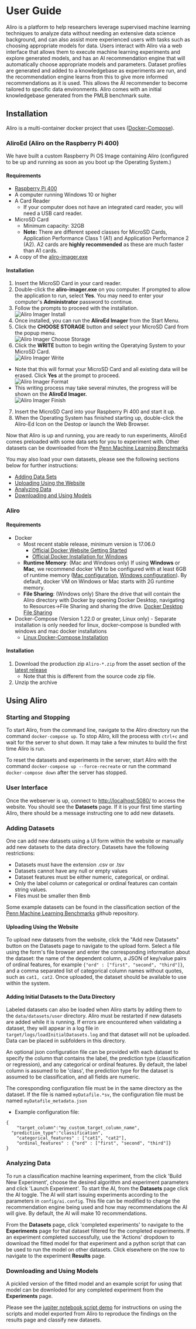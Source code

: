# User Guide

Aliro is a platform to help researchers leverage supervised machine learning techniques to analyze data without needing an extensive data science background, and can also assist more experienced users with tasks such as choosing appropriate models for data. Users interact with Aliro via a web interface that allows them to execute machine learning experiments and explore generated models, and has an AI recommendation engine that will automatically choose appropriate models and parameters. Dataset profiles are generated and added to a knowledgebase as experiments are run, and the recommendation engine learns from this to give more informed recommendations as it is used. This allows the AI recommender to become tailored to specific data environments. Aliro comes with an initial knowledgebase generated from the PMLB benchmark suite.

## Installation

Aliro is a multi-container docker project that uses ([Docker-Compose](https://docs.docker.com/compose/)).

### AliroEd (Aliro on the Raspberry Pi 400)

We have built a custom Raspberry Pi OS Image containing Aliro (configured to be up and running as soon as you boot up the Operating System.)

#### Requirements

- [Raspberry Pi 400](https://www.raspberrypi.com/products/raspberry-pi-400/)
- A computer running Windows 10 or higher
- A Card Reader
  - If your computer does not have an integrated card reader, you will need a USB card reader.
- MicroSD Card
  - Minimum capacity: 32GB
  - **Note:** There are different speed classes for MicroSD Cards, Application Performance Class 1 (A1) and Application Performance 2 (A2). A2 cards are **highly recommended** as these are much faster than A1 cards.
- A copy of the [aliro-imager.exe](http://52.35.223.86/infAndDownloadpage.html)

#### Installation

1. Insert the MicroSD Card in your card reader.
2. Double-click the **aliro-imager.exe** on you computer. If prompted to allow the application to run, select **Yes**. You may need to enter your computer's **Administrator** password to continue.
3. Follow the prompts to proceed with the installation.  
   ![Aliro Imager Install](https://raw.githubusercontent.com/EpistasisLab/Aliro/master/docs/source/_static/aliro_imager_install.png?raw=true "Aliro Imager Install")
4. Once installed, you can run the **AliroEd Imager** from the Start Menu.
5. Click the **CHOOSE STORAGE** button and select your MicroSD Card from the popup menu.  
   ![Aliro Imager Choose Storage](https://raw.githubusercontent.com/EpistasisLab/Aliro/master/docs/source/_static/aliro_imager_choose_storage.png?raw=true "Aliro Imager Choose Storage")
6. Click the **WRITE** button to begin writing the Operatying System to your MicroSD Card.  
   ![Aliro Imager Write](https://raw.githubusercontent.com/EpistasisLab/Aliro/master/docs/source/_static/aliro_imager_write.png?raw=true "Aliro Imager Write")

- Note that this will format your MicroSD Card and all existing data will be erased. Click **Yes** at the prompt to proceed.  
  ![Aliro Imager Format](https://raw.githubusercontent.com/EpistasisLab/Aliro/master/docs/source/_static/aliro_imager_format.png?raw=true "Aliro Imager Format")
- This writing process may take several minutes, the progress will be shown on the **AliroEd Imager.**  
  ![Aliro Imager Finish](https://raw.githubusercontent.com/EpistasisLab/Aliro/master/docs/source/_static/aliro_imager_finish.png?raw=true "Aliro Imager Finish")

7. Insert the MicroSD Card into your Raspberry Pi 400 and start it up.
8. When the Operating System has finished starting up, double-click the Aliro-Ed Icon on the Destop or launch the Web Browser.

Now that Aliro is up and running, you are ready to run experiments, AliroEd comes preloaded with some data sets for you to experiment with. Other datasets can be downloaded from the [Penn Machine Learning Benchmarks](https://github.com/EpistasisLab/pmlb)

You may also load your own datasets, please see the following sections below for further instructions:

- [Adding Data Sets](#adding-datasets)
- [Uploading Using the Website](#uploading-using-the-website)
- [Analyzing Data](#analyzing-data)
- [Downloading and Using Models](#downloading-and-using-models)

### Aliro

#### Requirements

- Docker
  - Most recent stable release, minimum version is 17.06.0
    - [Official Docker Website Getting Started](https://docs.docker.com/engine/getstarted/step_one/)
    - [Official Docker Installation for Windows](https://docs.docker.com/docker-for-windows/install/)
  - **Runtime Memory**: (Mac and Windows only) If using **Windows** or **Mac**, we recommend docker VM to be configured with at least 6GB of runtime memory ([Mac configuration](https://docs.docker.com/docker-for-mac/#advanced), [Windows configuration](https://docs.docker.com/docker-for-windows/#advanced)). By default, docker VM on Windows or Mac starts with 2G runtime memory.
  - **File Sharing**: (Windows only) Share the drive that will contain the Aliro directory with Docker by opening Docker Desktop, navigating to Resources->File Sharing and sharing the drive. [Docker Desktop File Sharing](https://docs.docker.com/docker-for-windows/#file-sharing)
- Docker-Compose (Version 1.22.0 or greater, Linux only) - Separate installation is only needed for linux, docker-compose is bundled with windows and mac docker installations
  - [Linux Docker-Compose Installation](https://docs.docker.com/compose/install/)

#### Installation

1. Download the production zip `Aliro-*.zip` from the asset section of the [latest release](https://github.com/EpistasisLab/Aliro/releases/latest)
   - Note that this is different from the source code zip file.
2. Unzip the archive

## Using Aliro

### Starting and Stopping

To start Aliro, from the command line, navigate to the Aliro directory run the command `docker-compose up`. To stop Aliro, kill the process with `ctrl+c` and wait for the server to shut down. It may take a few minutes to build the first time Aliro is run.

To reset the datasets and experiments in the server, start Aliro with the command `docker-compose up --force-recreate` or run the command `docker-compose down` after the server has stopped.

### User Interface

Once the webserver is up, connect to <http://localhost:5080/> to access the website. You should see the **Datasets** page. If it is your first time starting Aliro, there should be a message instructing one to add new datasets.

### Adding Datasets

One can add new datasets using a UI form within the website or manually add new datasets to the data directory. Datasets have the following restrictions:

- Datasets must have the extension .csv or .tsv
- Datasets cannot have any null or empty values
- Dataset features must be either numeric, categorical, or ordinal.
- Only the label column or categorical or ordinal features can contain string values.
- Files must be smaller then 8mb

Some example datasets can be found in the classification section of the [Penn Machine Learning Benchmarks](https://github.com/EpistasisLab/penn-ml-benchmarks/tree/master/datasets) github repository.

#### Uploading Using the Website

To upload new datasets from the website, click the "Add new Datasets" button on the Datasets page to navigate to the upload form. Select a file using the form's file browser and enter the corresponding information about the dataset: the name of the dependent column, a JSON of key/value pairs of ordinal features, for example `{"ord" : ["first", "second", "third"]}`, and a comma separated list of categorical column names without quotes, such as `cat1, cat2`. Once uploaded, the dataset should be available to use within the system.

#### Adding Initial Datasets to the Data Directory

Labeled datasets can also be loaded when Aliro starts by adding them to the `data/datasets/user` directory. Aliro must be restarted if new datasets are added while it is running. If errors are encountered when validating a dataset, they will appear in a log file in `target/logs/loadInitialDatasets.log` and that dataset will not be uploaded. Data can be placed in subfolders in this directory.

An optional json configuration file can be provided with each dataset to specify the column that contains the label, the prediction type (classification or regression), and any categorical or ordinal features. By default, the label column is assumed to be 'class', the prediction type for the dataset is assumed to be classification, and all fields are numeric.

The coresponding configuration file must be in the same directory as the dataset. If the file is named `myDatafile.*sv`, the configuration file must be named `myDatafile_metadata.json`

- Example configuration file:

```
{
	"target_column":"my_custom_target_column_name",
  "prediction_type":"classification",
	"categorical_features" : ["cat1", "cat2"],
	"ordinal_features" : {"ord" : ["first", "second", "third"]}
}
```

### Analyzing Data

To run a classification machine learning experiment, from the click 'Build New Experiment', choose the desired algorithm and experiment parameters and click 'Launch Experiment'. To start the AI, from the **Datasets** page click the AI toggle. The AI will start issuing experiments according to the parameters in `config/ai.config`. This file can be modified to change the recommendation engine being used and how may recommendations the AI will give. By default, the AI will make 10 recommendations.

From the **Datasets** page, click 'completed experiments' to navigate to the **Experiments** page for that dataset filtered for the completed experiments. If an experiment completed successfully, use the 'Actions' dropdown to download the fitted model for that experiment and a python script that can be used to run the model on other datasets. Click elsewhere on the row to navigate to the experiment **Results** page.

### Downloading and Using Models

A pickled version of the fitted model and an example script for using that model can be downloded for any completed experiment from the **Experiments** page.

Please see the [jupiter notebook script demo](https://github.com/EpistasisLab/Aliro/blob/production/docs/PennAI_Demo/Demo_of_using_exported_scripts_from_PennAI.ipynb) for instructions on using the scripts and model exported from Aliro to reproduce the findings on the results page and classify new datasets.
